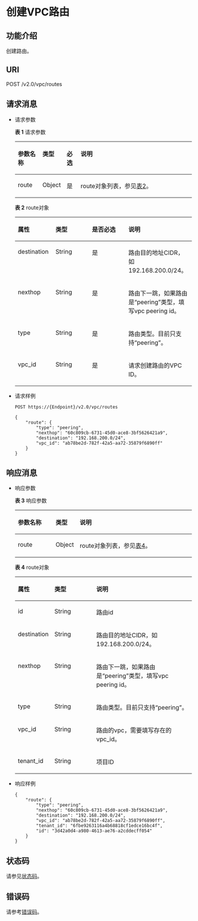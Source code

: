 # 创建VPC路由<a name="ZH-CN_TOPIC_0201534174"></a>

## 功能介绍<a name="section47901846151217"></a>

创建路由。

## URI<a name="section13791164631218"></a>

POST /v2.0/vpc/routes

## 请求消息<a name="section3797746131211"></a>

-   请求参数

    **表 1**  请求参数

    <a name="table1798124601216"></a>
    <table><thead align="left"><tr id="row9947104641211"><th class="cellrowborder" valign="top" width="14.14%" id="mcps1.2.5.1.1"><p id="p15947546131217"><a name="p15947546131217"></a><a name="p15947546131217"></a>参数名称</p>
    </th>
    <th class="cellrowborder" valign="top" width="8.08%" id="mcps1.2.5.1.2"><p id="p1094744610126"><a name="p1094744610126"></a><a name="p1094744610126"></a>类型</p>
    </th>
    <th class="cellrowborder" valign="top" width="8.08%" id="mcps1.2.5.1.3"><p id="p3947104631217"><a name="p3947104631217"></a><a name="p3947104631217"></a>必选</p>
    </th>
    <th class="cellrowborder" valign="top" width="69.69999999999999%" id="mcps1.2.5.1.4"><p id="p17947154661210"><a name="p17947154661210"></a><a name="p17947154661210"></a>说明</p>
    </th>
    </tr>
    </thead>
    <tbody><tr id="row20947134611120"><td class="cellrowborder" valign="top" width="14.14%" headers="mcps1.2.5.1.1 "><p id="p1947194618124"><a name="p1947194618124"></a><a name="p1947194618124"></a>route</p>
    </td>
    <td class="cellrowborder" valign="top" width="8.08%" headers="mcps1.2.5.1.2 "><p id="p179478465125"><a name="p179478465125"></a><a name="p179478465125"></a>Object</p>
    </td>
    <td class="cellrowborder" valign="top" width="8.08%" headers="mcps1.2.5.1.3 "><p id="p094714468129"><a name="p094714468129"></a><a name="p094714468129"></a>是</p>
    </td>
    <td class="cellrowborder" valign="top" width="69.69999999999999%" headers="mcps1.2.5.1.4 "><p id="p16438204318114"><a name="p16438204318114"></a><a name="p16438204318114"></a>route对象列表，参见<a href="#table05001250111">表2</a>。</p>
    </td>
    </tr>
    </tbody>
    </table>

    **表 2**  route对象

    <a name="table05001250111"></a>
    <table><thead align="left"><tr id="row1604152531116"><th class="cellrowborder" valign="top" width="21.26%" id="mcps1.2.5.1.1"><p id="p19605525151115"><a name="p19605525151115"></a><a name="p19605525151115"></a>属性</p>
    </th>
    <th class="cellrowborder" valign="top" width="20.66%" id="mcps1.2.5.1.2"><p id="p2060572511111"><a name="p2060572511111"></a><a name="p2060572511111"></a>类型</p>
    </th>
    <th class="cellrowborder" valign="top" width="20.580000000000002%" id="mcps1.2.5.1.3"><p id="p91930461309"><a name="p91930461309"></a><a name="p91930461309"></a>是否必选</p>
    </th>
    <th class="cellrowborder" valign="top" width="37.5%" id="mcps1.2.5.1.4"><p id="p11605425111120"><a name="p11605425111120"></a><a name="p11605425111120"></a>说明</p>
    </th>
    </tr>
    </thead>
    <tbody><tr id="row19605192511115"><td class="cellrowborder" valign="top" width="21.26%" headers="mcps1.2.5.1.1 "><p id="p1160582510117"><a name="p1160582510117"></a><a name="p1160582510117"></a>destination</p>
    </td>
    <td class="cellrowborder" valign="top" width="20.66%" headers="mcps1.2.5.1.2 "><p id="p186051725131113"><a name="p186051725131113"></a><a name="p186051725131113"></a>String</p>
    </td>
    <td class="cellrowborder" valign="top" width="20.580000000000002%" headers="mcps1.2.5.1.3 "><p id="p1819354623012"><a name="p1819354623012"></a><a name="p1819354623012"></a>是</p>
    </td>
    <td class="cellrowborder" valign="top" width="37.5%" headers="mcps1.2.5.1.4 "><p id="p20605425121118"><a name="p20605425121118"></a><a name="p20605425121118"></a>路由目的地址CIDR，如192.168.200.0/24。</p>
    </td>
    </tr>
    <tr id="row160513252111"><td class="cellrowborder" valign="top" width="21.26%" headers="mcps1.2.5.1.1 "><p id="p76051225121114"><a name="p76051225121114"></a><a name="p76051225121114"></a>nexthop</p>
    </td>
    <td class="cellrowborder" valign="top" width="20.66%" headers="mcps1.2.5.1.2 "><p id="p1460592591111"><a name="p1460592591111"></a><a name="p1460592591111"></a>String</p>
    </td>
    <td class="cellrowborder" valign="top" width="20.580000000000002%" headers="mcps1.2.5.1.3 "><p id="p0193184613307"><a name="p0193184613307"></a><a name="p0193184613307"></a>是</p>
    </td>
    <td class="cellrowborder" valign="top" width="37.5%" headers="mcps1.2.5.1.4 "><p id="p487414894012"><a name="p487414894012"></a><a name="p487414894012"></a>路由下一跳，如果路由是“peering”类型，填写vpc peering id。</p>
    </td>
    </tr>
    <tr id="row26061325191110"><td class="cellrowborder" valign="top" width="21.26%" headers="mcps1.2.5.1.1 "><p id="p86067257112"><a name="p86067257112"></a><a name="p86067257112"></a>type</p>
    </td>
    <td class="cellrowborder" valign="top" width="20.66%" headers="mcps1.2.5.1.2 "><p id="p260619251118"><a name="p260619251118"></a><a name="p260619251118"></a>String</p>
    </td>
    <td class="cellrowborder" valign="top" width="20.580000000000002%" headers="mcps1.2.5.1.3 "><p id="p319310462306"><a name="p319310462306"></a><a name="p319310462306"></a>是</p>
    </td>
    <td class="cellrowborder" valign="top" width="37.5%" headers="mcps1.2.5.1.4 "><p id="p9916134014397"><a name="p9916134014397"></a><a name="p9916134014397"></a>路由类型。目前只支持“peering”。</p>
    </td>
    </tr>
    <tr id="row11606125111110"><td class="cellrowborder" valign="top" width="21.26%" headers="mcps1.2.5.1.1 "><p id="p12606162501119"><a name="p12606162501119"></a><a name="p12606162501119"></a>vpc_id</p>
    </td>
    <td class="cellrowborder" valign="top" width="20.66%" headers="mcps1.2.5.1.2 "><p id="p06061925181119"><a name="p06061925181119"></a><a name="p06061925181119"></a>String</p>
    </td>
    <td class="cellrowborder" valign="top" width="20.580000000000002%" headers="mcps1.2.5.1.3 "><p id="p819334617303"><a name="p819334617303"></a><a name="p819334617303"></a>是</p>
    </td>
    <td class="cellrowborder" valign="top" width="37.5%" headers="mcps1.2.5.1.4 "><p id="p9606112519111"><a name="p9606112519111"></a><a name="p9606112519111"></a>请求创建路由的VPC ID。</p>
    </td>
    </tr>
    </tbody>
    </table>

-   请求样例

    ```
    POST https://{Endpoint}/v2.0/vpc/routes 
    
    { 
        "route": { 
            "type": "peering",  
            "nexthop": "60c809cb-6731-45d0-ace8-3bf5626421a9",  
            "destination": "192.168.200.0/24",  
            "vpc_id": "ab78be2d-782f-42a5-aa72-35879f6890ff"
        }
    }
    ```


## 响应消息<a name="section1680694610122"></a>

-   响应参数

    **表 3**  响应参数

    <a name="table158077469123"></a>
    <table><thead align="left"><tr id="row994734618124"><th class="cellrowborder" valign="top" width="21.349999999999998%" id="mcps1.2.4.1.1"><p id="p159471246131219"><a name="p159471246131219"></a><a name="p159471246131219"></a>参数名称</p>
    </th>
    <th class="cellrowborder" valign="top" width="13.48%" id="mcps1.2.4.1.2"><p id="p59471646191212"><a name="p59471646191212"></a><a name="p59471646191212"></a>类型</p>
    </th>
    <th class="cellrowborder" valign="top" width="65.16999999999999%" id="mcps1.2.4.1.3"><p id="p12947114615129"><a name="p12947114615129"></a><a name="p12947114615129"></a>说明</p>
    </th>
    </tr>
    </thead>
    <tbody><tr id="row18947144601211"><td class="cellrowborder" valign="top" width="21.349999999999998%" headers="mcps1.2.4.1.1 "><p id="p1794734651219"><a name="p1794734651219"></a><a name="p1794734651219"></a>route</p>
    </td>
    <td class="cellrowborder" valign="top" width="13.48%" headers="mcps1.2.4.1.2 "><p id="p19471546151212"><a name="p19471546151212"></a><a name="p19471546151212"></a>Object</p>
    </td>
    <td class="cellrowborder" valign="top" width="65.16999999999999%" headers="mcps1.2.4.1.3 "><p id="p16548142183616"><a name="p16548142183616"></a><a name="p16548142183616"></a>route对象列表，参见<a href="#table1163544010410">表4</a>。</p>
    </td>
    </tr>
    </tbody>
    </table>

    **表 4**  route对象

    <a name="table1163544010410"></a>
    <table><thead align="left"><tr id="row863564014119"><th class="cellrowborder" valign="top" width="19.321932193219325%" id="mcps1.2.4.1.1"><p id="p1463514017412"><a name="p1463514017412"></a><a name="p1463514017412"></a>属性</p>
    </th>
    <th class="cellrowborder" valign="top" width="24.172417241724172%" id="mcps1.2.4.1.2"><p id="p5635240154118"><a name="p5635240154118"></a><a name="p5635240154118"></a>类型</p>
    </th>
    <th class="cellrowborder" valign="top" width="56.5056505650565%" id="mcps1.2.4.1.3"><p id="p563554018417"><a name="p563554018417"></a><a name="p563554018417"></a>说明</p>
    </th>
    </tr>
    </thead>
    <tbody><tr id="row19605172516117"><td class="cellrowborder" valign="top" width="19.321932193219325%" headers="mcps1.2.4.1.1 "><p id="p4605625141117"><a name="p4605625141117"></a><a name="p4605625141117"></a>id</p>
    </td>
    <td class="cellrowborder" valign="top" width="24.172417241724172%" headers="mcps1.2.4.1.2 "><p id="p4605425191116"><a name="p4605425191116"></a><a name="p4605425191116"></a>String</p>
    </td>
    <td class="cellrowborder" valign="top" width="56.5056505650565%" headers="mcps1.2.4.1.3 "><p id="p136051025171110"><a name="p136051025171110"></a><a name="p136051025171110"></a>路由id</p>
    </td>
    </tr>
    <tr id="row9635134015418"><td class="cellrowborder" valign="top" width="19.321932193219325%" headers="mcps1.2.4.1.1 "><p id="p16354403419"><a name="p16354403419"></a><a name="p16354403419"></a>destination</p>
    </td>
    <td class="cellrowborder" valign="top" width="24.172417241724172%" headers="mcps1.2.4.1.2 "><p id="p9635164004115"><a name="p9635164004115"></a><a name="p9635164004115"></a>String</p>
    </td>
    <td class="cellrowborder" valign="top" width="56.5056505650565%" headers="mcps1.2.4.1.3 "><p id="p1863514018419"><a name="p1863514018419"></a><a name="p1863514018419"></a>路由目的地址CIDR，如192.168.200.0/24。</p>
    </td>
    </tr>
    <tr id="row7635840174120"><td class="cellrowborder" valign="top" width="19.321932193219325%" headers="mcps1.2.4.1.1 "><p id="p166351040174117"><a name="p166351040174117"></a><a name="p166351040174117"></a>nexthop</p>
    </td>
    <td class="cellrowborder" valign="top" width="24.172417241724172%" headers="mcps1.2.4.1.2 "><p id="p18635740104120"><a name="p18635740104120"></a><a name="p18635740104120"></a>String</p>
    </td>
    <td class="cellrowborder" valign="top" width="56.5056505650565%" headers="mcps1.2.4.1.3 "><p id="p16361640134116"><a name="p16361640134116"></a><a name="p16361640134116"></a>路由下一跳，如果路由是“peering”类型，填写vpc peering id。</p>
    </td>
    </tr>
    <tr id="row1563604034114"><td class="cellrowborder" valign="top" width="19.321932193219325%" headers="mcps1.2.4.1.1 "><p id="p56361240184111"><a name="p56361240184111"></a><a name="p56361240184111"></a>type</p>
    </td>
    <td class="cellrowborder" valign="top" width="24.172417241724172%" headers="mcps1.2.4.1.2 "><p id="p11636174019411"><a name="p11636174019411"></a><a name="p11636174019411"></a>String</p>
    </td>
    <td class="cellrowborder" valign="top" width="56.5056505650565%" headers="mcps1.2.4.1.3 "><p id="p14636134094111"><a name="p14636134094111"></a><a name="p14636134094111"></a>路由类型。目前只支持“peering”。</p>
    </td>
    </tr>
    <tr id="row563614017419"><td class="cellrowborder" valign="top" width="19.321932193219325%" headers="mcps1.2.4.1.1 "><p id="p3636240124118"><a name="p3636240124118"></a><a name="p3636240124118"></a>vpc_id</p>
    </td>
    <td class="cellrowborder" valign="top" width="24.172417241724172%" headers="mcps1.2.4.1.2 "><p id="p06361940114114"><a name="p06361940114114"></a><a name="p06361940114114"></a>String</p>
    </td>
    <td class="cellrowborder" valign="top" width="56.5056505650565%" headers="mcps1.2.4.1.3 "><p id="p166361940154117"><a name="p166361940154117"></a><a name="p166361940154117"></a>路由的vpc，需要填写存在的vpc_id。</p>
    </td>
    </tr>
    <tr id="row56067256117"><td class="cellrowborder" valign="top" width="19.321932193219325%" headers="mcps1.2.4.1.1 "><p id="p196065257115"><a name="p196065257115"></a><a name="p196065257115"></a>tenant_id</p>
    </td>
    <td class="cellrowborder" valign="top" width="24.172417241724172%" headers="mcps1.2.4.1.2 "><p id="p10606182591115"><a name="p10606182591115"></a><a name="p10606182591115"></a>String</p>
    </td>
    <td class="cellrowborder" valign="top" width="56.5056505650565%" headers="mcps1.2.4.1.3 "><p id="p10487112"><a name="p10487112"></a><a name="p10487112"></a>项目ID</p>
    </td>
    </tr>
    </tbody>
    </table>


-   响应样例

    ```
    { 
        "route": { 
            "type": "peering",  
            "nexthop": "60c809cb-6731-45d0-ace8-3bf5626421a9",  
            "destination": "192.168.200.0/24",  
            "vpc_id": "ab78be2d-782f-42a5-aa72-35879f6890ff",  
            "tenant_id": "6fbe9263116a4b68818cf1edce16bc4f",
            "id": "3d42a0d4-a980-4613-ae76-a2cddecff054" 
        }
    }
    ```


## 状态码<a name="section31981619"></a>

请参见[状态码](状态码.md)。

## 错误码<a name="section85821649202813"></a>

请参考[错误码](错误码.md)。


